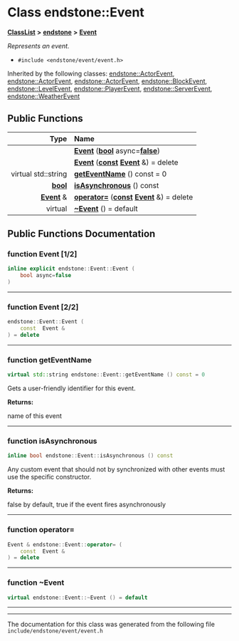 

# Class endstone::Event



[**ClassList**](annotated.md) **>** [**endstone**](namespaceendstone.md) **>** [**Event**](classendstone_1_1Event.md)



_Represents an event._ 

* `#include <endstone/event/event.h>`





Inherited by the following classes: [endstone::ActorEvent](classendstone_1_1ActorEvent.md),  [endstone::ActorEvent](classendstone_1_1ActorEvent.md),  [endstone::ActorEvent](classendstone_1_1ActorEvent.md),  [endstone::BlockEvent](classendstone_1_1BlockEvent.md),  [endstone::LevelEvent](classendstone_1_1LevelEvent.md),  [endstone::PlayerEvent](classendstone_1_1PlayerEvent.md),  [endstone::ServerEvent](classendstone_1_1ServerEvent.md),  [endstone::WeatherEvent](classendstone_1_1WeatherEvent.md)
































## Public Functions

| Type | Name |
| ---: | :--- |
|   | [**Event**](#function-event-12) ([**bool**](classendstone_1_1Vector.md) async=[**false**](classendstone_1_1Vector.md)) <br> |
|   | [**Event**](#function-event-22) ([**const**](classendstone_1_1Vector.md) [**Event**](classendstone_1_1Event.md) &) = delete<br> |
| virtual std::string | [**getEventName**](#function-geteventname) () const = 0<br> |
|  [**bool**](classendstone_1_1Vector.md) | [**isAsynchronous**](#function-isasynchronous) () const<br> |
|  [**Event**](classendstone_1_1Event.md) & | [**operator=**](#function-operator) ([**const**](classendstone_1_1Vector.md) [**Event**](classendstone_1_1Event.md) &) = delete<br> |
| virtual  | [**~Event**](#function-event) () = default<br> |




























## Public Functions Documentation




### function Event [1/2]

```C++
inline explicit endstone::Event::Event (
    bool async=false
) 
```




<hr>



### function Event [2/2]

```C++
endstone::Event::Event (
    const  Event &
) = delete
```




<hr>



### function getEventName 

```C++
virtual std::string endstone::Event::getEventName () const = 0
```



Gets a user-friendly identifier for this event.




**Returns:**

name of this event 





        

<hr>



### function isAsynchronous 

```C++
inline bool endstone::Event::isAsynchronous () const
```



Any custom event that should not by synchronized with other events must use the specific constructor.




**Returns:**

false by default, true if the event fires asynchronously 





        

<hr>



### function operator= 

```C++
Event & endstone::Event::operator= (
    const  Event &
) = delete
```




<hr>



### function ~Event 

```C++
virtual endstone::Event::~Event () = default
```




<hr>

------------------------------
The documentation for this class was generated from the following file `include/endstone/event/event.h`

